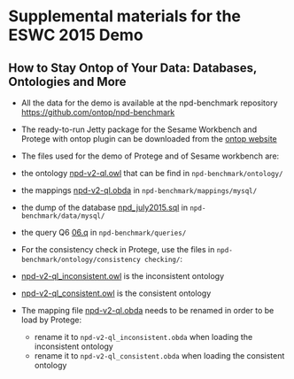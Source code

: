 #  Supplemental materials for the ESWC 2015 Demo 
## How to Stay Ontop of Your Data: Databases, Ontologies and More
 
 
 - All the data for the demo is available at the npd-benchmark repository  https://github.com/ontop/npd-benchmark
 
- The ready-to-run Jetty package for the Sesame Workbench and Protege with ontop plugin can be downloaded from the  [ontop website](http://ontop.inf.unibz.it/?page_id=11)

- The files used for the demo of Protege and of Sesame workbench are:
 - the ontology [npd-v2-ql.owl](https://github.com/ontop/npd-benchmark/blob/master/ontology/npd-v2-ql.owl) that can be find in `npd-benchmark/ontology/`
 - the mappings [npd-v2-ql.obda](https://github.com/ontop/npd-benchmark/blob/master/mappings/mysql/npd-v2-ql-mysql.obda) in `npd-benchmark/mappings/mysql/`
 - the dump  of the database [npd_july2015.sql](https://github.com/ontop/npd-benchmark/tree/master/data/mysql/spatial) in `npd-benchmark/data/mysql/`
 - the query Q6 [06.q](https://github.com/ontop/npd-benchmark/blob/master/queries/06.q) in `npd-benchmark/queries/`

 
- For the consistency check in Protege, use the files in `npd-benchmark/ontology/consistency checking/`:
 - [npd-v2-ql_inconsistent.owl](https://github.com/ontop/npd-benchmark/blob/master/ontology/consistency%20checking/npd-v2-ql_inconsistent.owl) is the inconsistent ontology
 - [npd-v2-ql_consistent.owl](https://github.com/ontop/npd-benchmark/blob/master/ontology/consistency%20checking/npd-v2-ql_consistent.owl) is the consistent ontology
 - The mapping file [npd-v2-ql.obda](https://github.com/ontop/npd-benchmark/blob/master/mappings/mysql/spatial/npd-v2-ql.obda) needs to be renamed in order to be load by Protege:
    -  rename it to `npd-v2-ql_inconsistent.obda` when loading the inconsistent ontology
    -  rename it to `npd-v2-ql_consistent.obda` when loading the consistent ontology 
